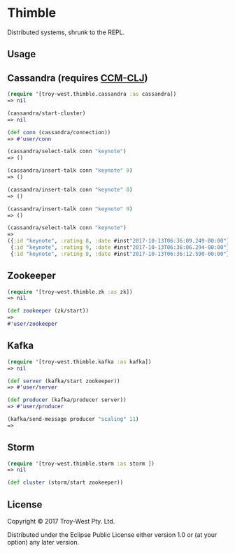 # Thimble

Distributed systems, shrunk to the REPL.

## Usage

## Cassandra (requires [CCM-CLJ](https://github.com/SMX-LTD/ccm-clj))
```clojure
(require '[troy-west.thimble.cassandra :as cassandra])
=> nil

(cassandra/start-cluster)
=> nil

(def conn (cassandra/connection))
=> #'user/conn

(cassandra/select-talk conn "keynote")
=> ()

(cassandra/insert-talk conn "keynote" 9)
=> ()

(cassandra/insert-talk conn "keynote" 8)
=> ()

(cassandra/insert-talk conn "keynote" 9)
=> ()

(cassandra/select-talk conn "keynote")
=>
({:id "keynote", :rating 8, :date #inst"2017-10-13T06:36:09.249-00:00"}
 {:id "keynote", :rating 9, :date #inst"2017-10-13T06:36:06.294-00:00"}
 {:id "keynote", :rating 9, :date #inst"2017-10-13T06:36:12.590-00:00"})
```

## Zookeeper

```clojure
(require '[troy-west.thimble.zk :as zk])
=> nil

(def zookeeper (zk/start))
=>
#'user/zookeeper
```

## Kafka

```clojure
(require '[troy-west.thimble.kafka :as kafka])
=> nil

(def server (kafka/start zookeeper))
=> #'user/server

(def producer (kafka/producer server))
=> #'user/producer

(kafka/send-message producer "scaling" 11)
=>
```

## Storm

```clojure
(require '[troy-west.thimble.storm :as storm ])
=> nil

(def cluster (storm/start zookeeper))
```

## License

Copyright © 2017 Troy-West Pty. Ltd.

Distributed under the Eclipse Public License either version 1.0 or (at
your option) any later version.

